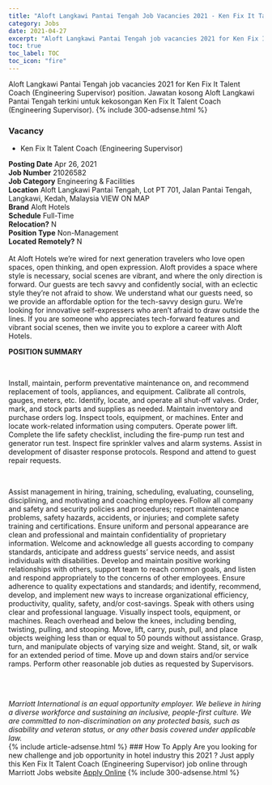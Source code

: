 ```yaml
---
title: "Aloft Langkawi Pantai Tengah Job Vacancies 2021 - Ken Fix It Talent Coach (Engineering Supervisor)" 
category: Jobs 
date: 2021-04-27 
excerpt: "Aloft Langkawi Pantai Tengah job vacancies 2021 for Ken Fix It Talent Coach (Engineering Supervisor) position. Jawatan kosong Aloft Langkawi Pantai Tengah terkini untuk kekosongan Ken Fix It Talent Coach (Engineering Supervisor)." 
toc: true 
toc_label: TOC 
toc_icon: "fire" 
--- 
```


Aloft Langkawi Pantai Tengah job vacancies 2021 for Ken Fix It Talent Coach (Engineering Supervisor) position. Jawatan kosong Aloft Langkawi Pantai Tengah terkini untuk kekosongan Ken Fix It Talent Coach (Engineering Supervisor). 
{% include 300-adsense.html %} 
### Vacancy 
- Ken Fix It Talent Coach (Engineering Supervisor) 
<div><div><b>Posting Date</b> Apr 26, 2021<br><b>Job Number</b> 21026582<br><b>Job Category</b> Engineering &amp; Facilities<br><b>Location</b> Aloft Langkawi Pantai Tengah, Lot PT 701, Jalan Pantai Tengah, Langkawi, Kedah, Malaysia VIEW ON MAP<br><b>Brand</b> Aloft Hotels<br><b>Schedule</b> Full-Time<br><b>Relocation?</b> N<br><b>Position Type</b> Non-Management<br><b>Located Remotely?</b> N<br><br>At Aloft Hotels we&#8217;re wired for next generation travelers who love open spaces, open thinking, and open expression. Aloft provides a space where style is necessary, social scenes are vibrant, and where the only direction is forward. Our guests are tech savvy and confidently social, with an eclectic style they&#8217;re not afraid to show. We understand what our guests need, so we provide an affordable option for the tech-savvy design guru. We&#8217;re looking for innovative self-expressers who aren&#8217;t afraid to draw outside the lines. If you are someone who appreciates tech-forward features and vibrant social scenes, then we invite you to explore a career with Aloft Hotels.<br></div><div> <p><strong>POSITION SUMMARY</strong></p> <p>&#160;</p> <p>Install, maintain, perform preventative maintenance on, and recommend replacement of tools, appliances, and equipment. Calibrate all controls, gauges, meters, etc. Identify, locate, and operate all shut-off valves. Order, mark, and stock parts and supplies as needed. Maintain inventory and purchase orders log. Inspect tools, equipment, or machines. Enter and locate work-related information using computers. Operate power lift. Complete the life safety checklist, including the fire-pump run test and generator run test. Inspect fire sprinkler valves and alarm systems. Assist in development of disaster response protocols. Respond and attend to guest repair requests.</p> <p>&#160;</p> <p>Assist management in hiring, training, scheduling, evaluating, counseling, disciplining, and motivating and coaching employees. Follow all company and safety and security policies and procedures; report maintenance problems, safety hazards, accidents, or injuries; and complete safety training and certifications. Ensure uniform and personal appearance are clean and professional and maintain confidentiality of proprietary information. Welcome and acknowledge all guests according to company standards, anticipate and address guests&#8217; service needs, and assist individuals with disabilities. Develop and maintain positive working relationships with others, support team to reach common goals, and listen and respond appropriately to the concerns of other employees. Ensure adherence to quality expectations and standards; and identify, recommend, develop, and implement new ways to increase organizational efficiency, productivity, quality, safety, and/or cost-savings. Speak with others using clear and professional language. Visually inspect tools, equipment, or machines. Reach overhead and below the knees, including bending, twisting, pulling, and stooping. Move, lift, carry, push, pull, and place objects weighing less than or equal to 50 pounds without assistance. Grasp, turn, and manipulate objects of varying size and weight. Stand, sit, or walk for an extended period of time. Move up and down stairs and/or service ramps. Perform other reasonable job duties as requested by Supervisors.</p> <p>&#160;</p> </div> <div> &#160;</div> <em>Marriott International is an equal opportunity employer.&#160;We believe in hiring a diverse workforce and sustaining an inclusive, people-first culture.&#160;We are committed to non-discrimination on&#160;any&#160;protected&#160;basis, such as disability and veteran status, or any other basis covered under applicable law.</em><br></div> 
{% include article-adsense.html %} 
### How To Apply 
Are you looking for new challenge and job opportunity in hotel industry this 2021 ?
Just apply this Ken Fix It Talent Coach (Engineering Supervisor) job online through Marriott Jobs website 
<a href="https://jobs.marriott.com/marriott/jobs/21026582?lang=en-us" class="btn btn--info" target="_blank" rel="nofollow noopenner">Apply Online</a> 
{% include 300-adsense.html %} 